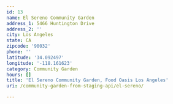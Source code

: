 ```yaml
---
id: 13
name: El Sereno Community Garden
address_1: 5466 Huntington Drive
address_2: ''
city: Los Angeles
state: CA
zipcode: '90032'
phone: ''
latitude: '34.092497'
longitude: '-118.161623'
category: Community Garden
hours: []
title: 'El Sereno Community Garden, Food Oasis Los Angeles'
uri: /community-garden-from-staging-api/el-sereno/

---
```

